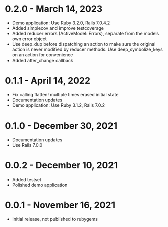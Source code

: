 # 0.2.0 - March 14, 2023

- Demo application: Use Ruby 3.2.0, Rails 7.0.4.2
- Added simplecov and improve testcoverage
- Added reducer errors (ActiveModel::Errors), separate from the models own error object
- Use deep_dup before dispatching an action to make sure the original action is never
  modified by reducer methods. Use deep_symbolize_keys on an action for convenience
- Added after_change callback

# 0.1.1 - April 14, 2022

- Fix calling flatten! multiple times erased initial state
- Documentation updates
- Demo application: Use Ruby 3.1.2, Rails 7.0.2

# 0.1.0 - December 30, 2021

- Documentation updates
- Use Rails 7.0.0

# 0.0.2 - December 10, 2021

- Added testset
- Polished demo application

# 0.0.1 - November 16, 2021

- Initial release, not published to rubygems
